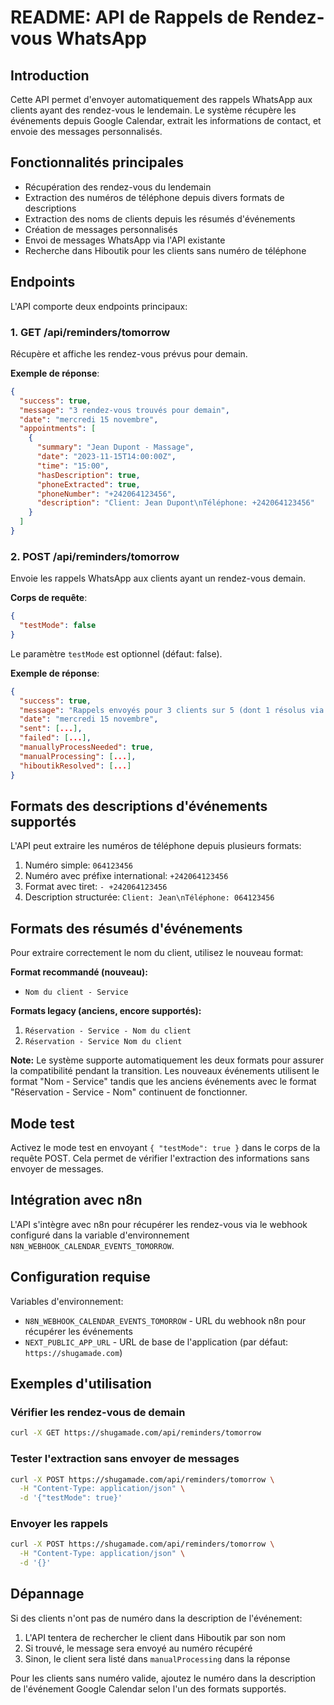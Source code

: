 # README: API de Rappels de Rendez-vous WhatsApp

## Introduction

Cette API permet d'envoyer automatiquement des rappels WhatsApp aux clients ayant des rendez-vous le lendemain. Le système récupère les événements depuis Google Calendar, extrait les informations de contact, et envoie des messages personnalisés.

## Fonctionnalités principales

- Récupération des rendez-vous du lendemain
- Extraction des numéros de téléphone depuis divers formats de descriptions
- Extraction des noms de clients depuis les résumés d'événements
- Création de messages personnalisés
- Envoi de messages WhatsApp via l'API existante
- Recherche dans Hiboutik pour les clients sans numéro de téléphone

## Endpoints

L'API comporte deux endpoints principaux:

### 1. GET /api/reminders/tomorrow

Récupère et affiche les rendez-vous prévus pour demain.

**Exemple de réponse**:

```json
{
  "success": true,
  "message": "3 rendez-vous trouvés pour demain",
  "date": "mercredi 15 novembre",
  "appointments": [
    {
      "summary": "Jean Dupont - Massage",
      "date": "2023-11-15T14:00:00Z",
      "time": "15:00",
      "hasDescription": true,
      "phoneExtracted": true,
      "phoneNumber": "+242064123456",
      "description": "Client: Jean Dupont\nTéléphone: +242064123456"
    }
  ]
}
```

### 2. POST /api/reminders/tomorrow

Envoie les rappels WhatsApp aux clients ayant un rendez-vous demain.

**Corps de requête**:

```json
{
  "testMode": false
}
```

Le paramètre `testMode` est optionnel (défaut: false).

**Exemple de réponse**:

```json
{
  "success": true,
  "message": "Rappels envoyés pour 3 clients sur 5 (dont 1 résolus via Hiboutik)",
  "date": "mercredi 15 novembre",
  "sent": [...],
  "failed": [...],
  "manuallyProcessNeeded": true,
  "manualProcessing": [...],
  "hiboutikResolved": [...]
}
```

## Formats des descriptions d'événements supportés

L'API peut extraire les numéros de téléphone depuis plusieurs formats:

1. Numéro simple: `064123456`
2. Numéro avec préfixe international: `+242064123456`
3. Format avec tiret: `- +242064123456`
4. Description structurée: `Client: Jean\nTéléphone: 064123456`

## Formats des résumés d'événements

Pour extraire correctement le nom du client, utilisez le nouveau format:

**Format recommandé (nouveau):**
- `Nom du client - Service`

**Formats legacy (anciens, encore supportés):**
1. `Réservation - Service - Nom du client`
2. `Réservation - Service Nom du client`

**Note:** Le système supporte automatiquement les deux formats pour assurer la compatibilité pendant la transition. Les nouveaux événements utilisent le format "Nom - Service" tandis que les anciens événements avec le format "Réservation - Service - Nom" continuent de fonctionner.

## Mode test

Activez le mode test en envoyant `{ "testMode": true }` dans le corps de la requête POST. Cela permet de vérifier l'extraction des informations sans envoyer de messages.

## Intégration avec n8n

L'API s'intègre avec n8n pour récupérer les rendez-vous via le webhook configuré dans la variable d'environnement `N8N_WEBHOOK_CALENDAR_EVENTS_TOMORROW`.

## Configuration requise

Variables d'environnement:

- `N8N_WEBHOOK_CALENDAR_EVENTS_TOMORROW` - URL du webhook n8n pour récupérer les événements
- `NEXT_PUBLIC_APP_URL` - URL de base de l'application (par défaut: `https://shugamade.com`)

## Exemples d'utilisation

### Vérifier les rendez-vous de demain

```bash
curl -X GET https://shugamade.com/api/reminders/tomorrow
```

### Tester l'extraction sans envoyer de messages

```bash
curl -X POST https://shugamade.com/api/reminders/tomorrow \
  -H "Content-Type: application/json" \
  -d '{"testMode": true}'
```

### Envoyer les rappels

```bash
curl -X POST https://shugamade.com/api/reminders/tomorrow \
  -H "Content-Type: application/json" \
  -d '{}'
```

## Dépannage

Si des clients n'ont pas de numéro dans la description de l'événement:

1. L'API tentera de rechercher le client dans Hiboutik par son nom
2. Si trouvé, le message sera envoyé au numéro récupéré
3. Sinon, le client sera listé dans `manualProcessing` dans la réponse

Pour les clients sans numéro valide, ajoutez le numéro dans la description de l'événement Google Calendar selon l'un des formats supportés.
